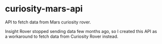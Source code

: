 # curiosity-mars-api
API to fetch data from Mars curiosity rover.

Insight Rover stopped sending data few months ago, so I created this API as a workaround to fetch data from Curiosity Rover instead.
